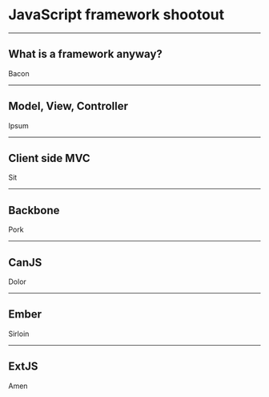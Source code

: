 # JavaScript framework shootout

---

## What is a framework anyway?

Bacon

---

## Model, View, Controller

Ipsum

---

## Client side MVC

Sit

---

## Backbone

Pork

---

## CanJS


Dolor

---

## Ember

Sirloin

---

## ExtJS

Amen
